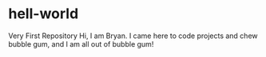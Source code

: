 # hell-world
Very First Repository
Hi, I am Bryan. I came here to code projects and chew bubble gum, and I am all out of bubble gum!
